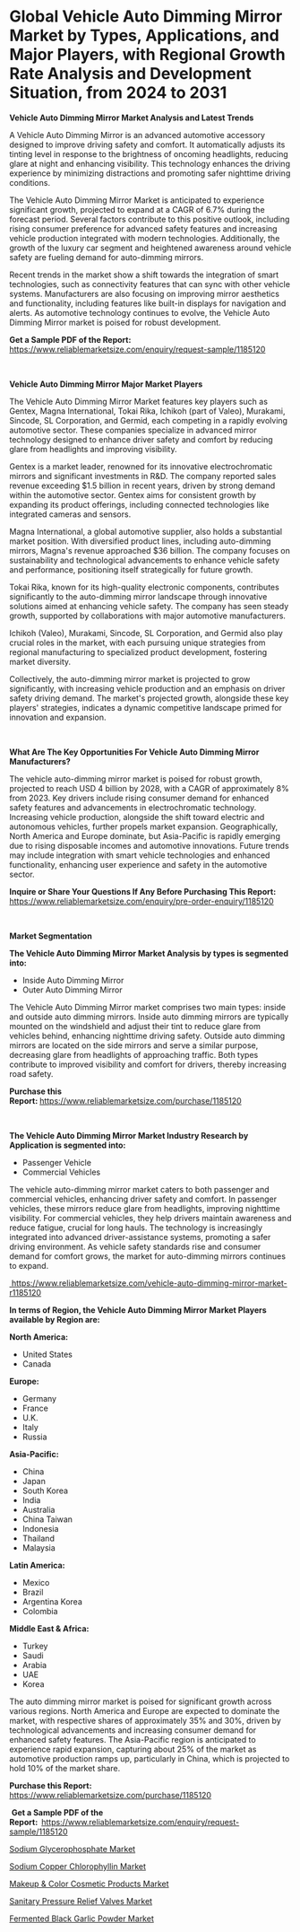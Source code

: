 <p><h1>Global Vehicle Auto Dimming Mirror Market by Types, Applications, and Major Players, with Regional Growth Rate Analysis and Development Situation, from 2024 to 2031</h1></p><p><strong>Vehicle Auto Dimming Mirror Market Analysis and Latest Trends</strong></p>
<p><p>A Vehicle Auto Dimming Mirror is an advanced automotive accessory designed to improve driving safety and comfort. It automatically adjusts its tinting level in response to the brightness of oncoming headlights, reducing glare at night and enhancing visibility. This technology enhances the driving experience by minimizing distractions and promoting safer nighttime driving conditions.</p><p>The Vehicle Auto Dimming Mirror Market is anticipated to experience significant growth, projected to expand at a CAGR of 6.7% during the forecast period. Several factors contribute to this positive outlook, including rising consumer preference for advanced safety features and increasing vehicle production integrated with modern technologies. Additionally, the growth of the luxury car segment and heightened awareness around vehicle safety are fueling demand for auto-dimming mirrors.</p><p>Recent trends in the market show a shift towards the integration of smart technologies, such as connectivity features that can sync with other vehicle systems. Manufacturers are also focusing on improving mirror aesthetics and functionality, including features like built-in displays for navigation and alerts. As automotive technology continues to evolve, the Vehicle Auto Dimming Mirror market is poised for robust development.</p></p>
<p><strong>Get a Sample PDF of the Report:&nbsp;</strong> <a href="https://www.reliablemarketsize.com/enquiry/request-sample/1185120?utm_campaign=1601&utm_medium=2&utm_source=Github&utm_content=ia&utm_term=22102024&utm_id=vehicle-auto-dimming-mirror">https://www.reliablemarketsize.com/enquiry/request-sample/1185120</a></p>
<p>&nbsp;</p>
<p><strong>Vehicle Auto Dimming Mirror Major Market Players</strong></p>
<p><p>The Vehicle Auto Dimming Mirror Market features key players such as Gentex, Magna International, Tokai Rika, Ichikoh (part of Valeo), Murakami, Sincode, SL Corporation, and Germid, each competing in a rapidly evolving automotive sector. These companies specialize in advanced mirror technology designed to enhance driver safety and comfort by reducing glare from headlights and improving visibility.</p><p>Gentex is a market leader, renowned for its innovative electrochromatic mirrors and significant investments in R&D. The company reported sales revenue exceeding $1.5 billion in recent years, driven by strong demand within the automotive sector. Gentex aims for consistent growth by expanding its product offerings, including connected technologies like integrated cameras and sensors.</p><p>Magna International, a global automotive supplier, also holds a substantial market position. With diversified product lines, including auto-dimming mirrors, Magna's revenue approached $36 billion. The company focuses on sustainability and technological advancements to enhance vehicle safety and performance, positioning itself strategically for future growth.</p><p>Tokai Rika, known for its high-quality electronic components, contributes significantly to the auto-dimming mirror landscape through innovative solutions aimed at enhancing vehicle safety. The company has seen steady growth, supported by collaborations with major automotive manufacturers.</p><p>Ichikoh (Valeo), Murakami, Sincode, SL Corporation, and Germid also play crucial roles in the market, with each pursuing unique strategies from regional manufacturing to specialized product development, fostering market diversity.</p><p>Collectively, the auto-dimming mirror market is projected to grow significantly, with increasing vehicle production and an emphasis on driver safety driving demand. The market's projected growth, alongside these key players' strategies, indicates a dynamic competitive landscape primed for innovation and expansion.</p></p>
<p>&nbsp;</p>
<p><strong>What Are The Key Opportunities For Vehicle Auto Dimming Mirror Manufacturers?</strong></p>
<p><p>The vehicle auto-dimming mirror market is poised for robust growth, projected to reach USD 4 billion by 2028, with a CAGR of approximately 8% from 2023. Key drivers include rising consumer demand for enhanced safety features and advancements in electrochromatic technology. Increasing vehicle production, alongside the shift toward electric and autonomous vehicles, further propels market expansion. Geographically, North America and Europe dominate, but Asia-Pacific is rapidly emerging due to rising disposable incomes and automotive innovations. Future trends may include integration with smart vehicle technologies and enhanced functionality, enhancing user experience and safety in the automotive sector.</p></p>
<p><strong>Inquire or Share Your Questions If Any Before Purchasing This Report:</strong> <a href="https://www.reliablemarketsize.com/enquiry/pre-order-enquiry/1185120?utm_campaign=1601&utm_medium=2&utm_source=Github&utm_content=ia&utm_term=22102024&utm_id=vehicle-auto-dimming-mirror">https://www.reliablemarketsize.com/enquiry/pre-order-enquiry/1185120</a></p>
<p>&nbsp;</p>
<p><strong>Market Segmentation</strong></p>
<p><strong>The Vehicle Auto Dimming Mirror Market Analysis by types is segmented into:</strong></p>
<p><ul><li>Inside Auto Dimming Mirror</li><li>Outer Auto Dimming Mirror</li></ul></p>
<p><p>The Vehicle Auto Dimming Mirror market comprises two main types: inside and outside auto dimming mirrors. Inside auto dimming mirrors are typically mounted on the windshield and adjust their tint to reduce glare from vehicles behind, enhancing nighttime driving safety. Outside auto dimming mirrors are located on the side mirrors and serve a similar purpose, decreasing glare from headlights of approaching traffic. Both types contribute to improved visibility and comfort for drivers, thereby increasing road safety.</p></p>
<p><strong>Purchase this Report:&nbsp;</strong><a href="https://www.reliablemarketsize.com/purchase/1185120?utm_campaign=1601&utm_medium=2&utm_source=Github&utm_content=ia&utm_term=22102024&utm_id=vehicle-auto-dimming-mirror">https://www.reliablemarketsize.com/purchase/1185120</a></p>
<p>&nbsp;</p>
<p><strong>The Vehicle Auto Dimming Mirror Market Industry Research by Application is segmented into:</strong></p>
<p><ul><li>Passenger Vehicle</li><li>Commercial Vehicles</li></ul></p>
<p><p>The vehicle auto-dimming mirror market caters to both passenger and commercial vehicles, enhancing driver safety and comfort. In passenger vehicles, these mirrors reduce glare from headlights, improving nighttime visibility. For commercial vehicles, they help drivers maintain awareness and reduce fatigue, crucial for long hauls. The technology is increasingly integrated into advanced driver-assistance systems, promoting a safer driving environment. As vehicle safety standards rise and consumer demand for comfort grows, the market for auto-dimming mirrors continues to expand.</p></p>
<p><a href="https://www.reliablemarketsize.com/vehicle-auto-dimming-mirror-market-r1185120?utm_campaign=1601&utm_medium=2&utm_source=Github&utm_content=ia&utm_term=22102024&utm_id=vehicle-auto-dimming-mirror">&nbsp;https://www.reliablemarketsize.com/vehicle-auto-dimming-mirror-market-r1185120</a></p>
<p><strong>In terms of Region, the Vehicle Auto Dimming Mirror Market Players available by Region are:</strong></p>
<p>
    <p> <strong> North America: </strong>
        <ul>
            <li>United States</li>
            <li>Canada</li>
        </ul>
        </p> 
    <p> <strong> Europe: </strong>
        <ul>
            <li>Germany</li>
            <li>France</li>
            <li>U.K.</li>
            <li>Italy</li>
            <li>Russia</li>
        </ul>
        </p> 
    <p> <strong> Asia-Pacific: </strong>
        <ul>
            <li>China</li>
            <li>Japan</li>
            <li>South Korea</li>
            <li>India</li>
            <li>Australia</li>
            <li>China Taiwan</li>
            <li>Indonesia</li>
            <li>Thailand</li>
            <li>Malaysia</li>
        </ul>
        </p> 
    <p> <strong> Latin America: </strong>
        <ul>
            <li>Mexico</li>
            <li>Brazil</li>
            <li>Argentina Korea</li>
            <li>Colombia</li>
        </ul>
        </p> 
    <p> <strong> Middle East & Africa: </strong>
        <ul>
            <li>Turkey</li>
            <li>Saudi</li>
            <li>Arabia</li>
            <li>UAE</li>
            <li>Korea</li>
        </ul>
    </p>
    </p>
<p><p>The auto dimming mirror market is poised for significant growth across various regions. North America and Europe are expected to dominate the market, with respective shares of approximately 35% and 30%, driven by technological advancements and increasing consumer demand for enhanced safety features. The Asia-Pacific region is anticipated to experience rapid expansion, capturing about 25% of the market as automotive production ramps up, particularly in China, which is projected to hold 10% of the market share.</p></p>
<p><strong>Purchase this Report: </strong><a href="https://www.reliablemarketsize.com/purchase/1185120?utm_campaign=1601&utm_medium=2&utm_source=Github&utm_content=ia&utm_term=22102024&utm_id=vehicle-auto-dimming-mirror">https://www.reliablemarketsize.com/purchase/1185120</a></p>
<p>&nbsp;<strong>Get a Sample PDF of the Report:&nbsp;&nbsp;</strong><a href="https://www.reliablemarketsize.com/enquiry/request-sample/1185120?utm_campaign=1601&utm_medium=2&utm_source=Github&utm_content=ia&utm_term=22102024&utm_id=vehicle-auto-dimming-mirror">https://www.reliablemarketsize.com/enquiry/request-sample/1185120</a></p>
<p><strong></strong></p>
<p><p><a href="https://www.linkedin.com/pulse/sodium-glycerophosphate-ecosystem-mapping-innovation-value-chains-cu2bc?utm_campaign=1601&utm_medium=2&utm_source=Github&utm_content=ia&utm_term=22102024&utm_id=vehicle-auto-dimming-mirror">Sodium Glycerophosphate Market</a></p><p><a href="https://www.linkedin.com/pulse/sodium-copper-chlorophyllin-market-industry-trends-forecast-period-bvxpc?utm_campaign=1601&utm_medium=2&utm_source=Github&utm_content=ia&utm_term=22102024&utm_id=vehicle-auto-dimming-mirror">Sodium Copper Chlorophyllin Market</a></p><p><a href="https://github.com/SamiaChowdhury801/Market-Research-Report-List-1/blob/main/makeup-color-cosmetic-products-market.md?utm_campaign=1601&utm_medium=2&utm_source=Github&utm_content=ia&utm_term=22102024&utm_id=vehicle-auto-dimming-mirror">Makeup & Color Cosmetic Products Market</a></p><p><a href="https://issuu.com/reportprime-2/docs/sanitary-pressure-relief-valves-mar_126ab14568a8cb?utm_campaign=1601&utm_medium=2&utm_source=Github&utm_content=ia&utm_term=22102024&utm_id=vehicle-auto-dimming-mirror">Sanitary Pressure Relief Valves Market</a></p><p><a href="https://www.linkedin.com/pulse/fermented-black-garlic-powder-market-pulse-52-expansion-blueprint-wsigc?utm_campaign=1601&utm_medium=2&utm_source=Github&utm_content=ia&utm_term=22102024&utm_id=vehicle-auto-dimming-mirror">Fermented Black Garlic Powder Market</a></p></p>